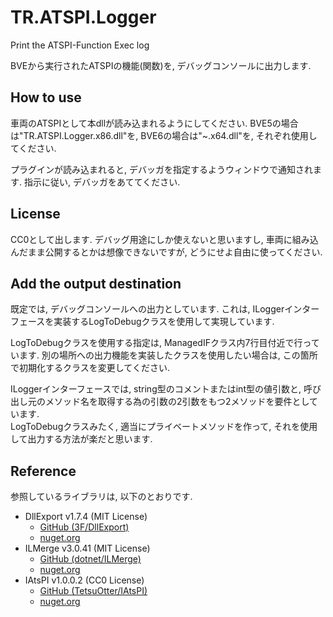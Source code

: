 # TR.ATSPI.Logger
Print the ATSPI-Function Exec log

BVEから実行されたATSPIの機能(関数)を, デバッグコンソールに出力します.

## How to use
車両のATSPIとして本dllが読み込まれるようにしてください.  BVE5の場合は"TR.ATSPI.Logger.x86.dll"を, BVE6の場合は"~.x64.dll"を, それぞれ使用してください.

プラグインが読み込まれると, デバッガを指定するようウィンドウで通知されます.  指示に従い, デバッガをあててください.

## License
CC0として出します.  デバッグ用途にしか使えないと思いますし, 車両に組み込んだまま公開するとかは想像できないですが, どうにせよ自由に使ってください.

## Add the output destination
既定では, デバッグコンソールへの出力としています.  これは, ILoggerインターフェースを実装するLogToDebugクラスを使用して実現しています.

LogToDebugクラスを使用する指定は, ManagedIFクラス内7行目付近で行っています.  別の場所への出力機能を実装したクラスを使用したい場合は, この箇所で初期化するクラスを変更してください.

ILoggerインターフェースでは, string型のコメントまたはint型の値引数と, 呼び出し元のメソッド名を取得する為の引数の2引数をもつ2メソッドを要件としています.  
LogToDebugクラスみたく, 適当にプライベートメソッドを作って, それを使用して出力する方法が楽だと思います.

## Reference
参照しているライブラリは, 以下のとおりです.

- DllExport v1.7.4 (MIT License)
  - [GitHub (3F/DllExport)](https://github.com/3F/DllExport)
  - [nuget.org](https://www.nuget.org/packages/DllExport/)
- ILMerge v3.0.41 (MIT License)
  - [GitHub (dotnet/ILMerge)](https://github.com/dotnet/ILMerge)
  - [nuget.org](https://www.nuget.org/packages/ILMerge/)
- IAtsPI v1.0.0.2 (CC0 License)
  - [GitHub (TetsuOtter/IAtsPI)](https://github.com/TetsuOtter/IAtsPI)
  - [nuget.org](https://www.nuget.org/packages/IAtsPI/)